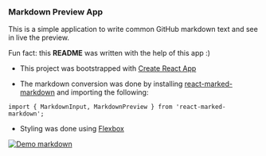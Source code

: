 ### Markdown Preview App

This is a simple application to write common GitHub markdown text and see in live the preview.

Fun fact: this **README** was written with the help of this app :)

- This project was bootstrapped with [Create React App](https://github.com/facebookincubator/create-react-app)

- The markdown conversion was done by installing [react-marked-markdown](https://www.npmjs.com/package/react-marked-markdown) and importing the following:
```
import { MarkdownInput, MarkdownPreview } from 'react-marked-markdown';
```

- Styling was done using [Flexbox](https://css-tricks.com/snippets/css/a-guide-to-flexbox/)

[![Demo markdown](https://j.gifs.com/rR5LRw.gif)](https://youtu.be/squ3EFF19I0)